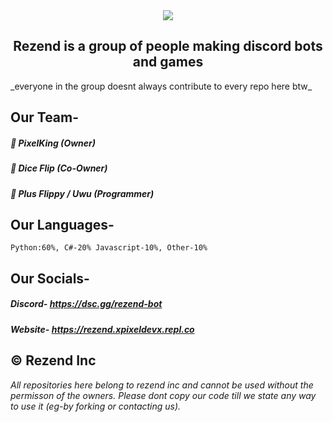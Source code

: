 <center> <img src = "https://capsule-render.vercel.app/api?type=waving&color=gradient&height=210&section=header&text=Rezend&fontSize=65&fontAlignY=35&animation=twinkling&fontColor=gradient&desc=Discord Bot Community&descSize=200)"></img> </center>

<h2><center>Rezend is a group of people making discord bots and games</center></h2>
_everyone in the group doesnt always contribute to every repo here btw_

## Our Team-
##### 🔹 PixelKing (Owner)
##### 🔹 Dice Flip (Co-Owner)
##### 🔹 Plus Flippy / Uwu (Programmer) 

## Our Languages-
`Python:60%, C#-20% Javascript-10%, Other-10%`
## Our Socials-
##### Discord- https://dsc.gg/rezend-bot
##### Website- https://rezend.xpixeldevx.repl.co

## © Rezend Inc
_All repositories here belong to rezend inc and cannot be used without the permisson of the owners._
_Please dont copy our code till we state any way to use it (eg-by forking or contacting us)._



